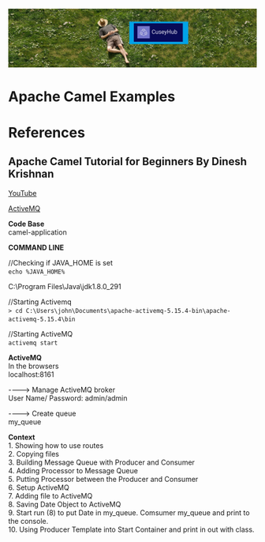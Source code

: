 ![CuseyHub](https://github.com/cusey/ImageForWiki/blob/master/Logos/CuseyHub_Banner_Small.jpg)

# Apache Camel Examples


# References


## Apache Camel Tutorial for Beginners By Dinesh Krishnan   
[YouTube](https://www.youtube.com/watch?v=IKMW-Aq_Urg&list=PLK0V_H0fCvPilK2_-WMwahm7HYB0XgJx7&index=2)

[ActiveMQ](https://activemq.apache.org/activemq-5015004-release)       

**Code Base**  
camel-application

**COMMAND LINE**  

//Checking if JAVA_HOME is set    
`echo %JAVA_HOME%`    

C:\Program Files\Java\jdk1.8.0_291

//Starting Activemq   
`> cd C:\Users\john\Documents\apache-activemq-5.15.4-bin\apache-activemq-5.15.4\bin`

//Starting ActiveMQ  
`activemq start`


**ActiveMQ**       
In the browsers        
localhost:8161

----> Manage ActiveMQ broker     
User Name/ Password: admin/admin    


----> Create queue       
my_queue         

**Context**  
        1. Showing  how to use routes   
        2. Copying files     
        3. Building Message Queue with Producer and Consumer    
        4. Adding Processor to Message Queue    
        5. Putting Processor between the Producer and Consumer     
        6. Setup ActiveMQ     
        7. Adding file to ActiveMQ     
        8. Saving Date Object to ActiveMQ     
        9. Start run (8) to put Date in my_queue. Comsumer my_queue and print to the console.    
        10. Using Producer Template into Start Container and print in out with class.            



